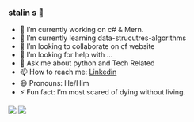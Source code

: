 ### stalin s 👋

 

- 🔭 I’m currently working on c# & Mern.
- 🌱 I’m currently learning data-strucutres-algorithms
- 👯 I’m looking to collaborate on cf website
- 🤔 I’m looking for help with ...
- 💬 Ask me about python and Tech Related 
- 📫 How to reach me: [Linkedin](https://www.linkedin.com/in/stalin-s-71671318a/)
- 😄 Pronouns: He/Him
- ⚡ Fun fact: I’m most scared of dying without living.


<img src ="https://github-readme-stats.vercel.app/api?username=stali1234&&show_icons=true&title_color=fffffffff&icon_color=bb2acf&text_color=daf7dc&bg_color=151515"/>



<img src ="https://github-readme-stats.vercel.app/api/top-langs/?username=stali1234&theme=dark&hide_langs_below%20=%201" />


